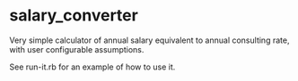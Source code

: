 salary_converter
================

Very simple calculator of annual salary equivalent to annual consulting rate, with user configurable assumptions.

See run-it.rb for an example of how to use it.

